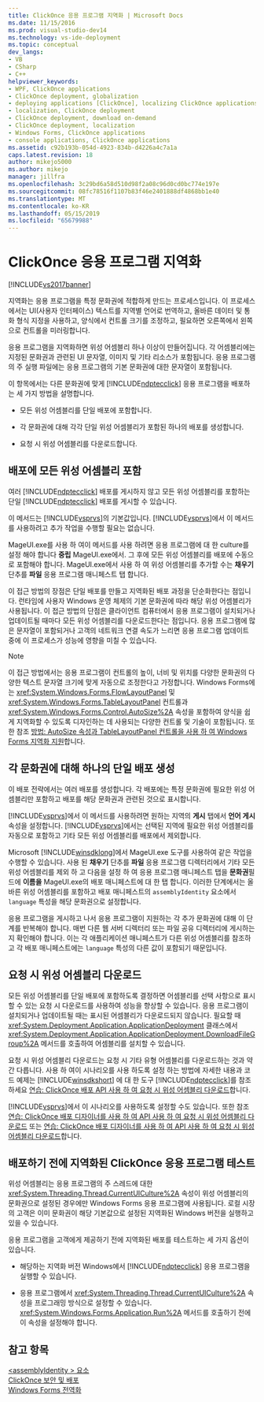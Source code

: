 ```yaml
---
title: ClickOnce 응용 프로그램 지역화 | Microsoft Docs
ms.date: 11/15/2016
ms.prod: visual-studio-dev14
ms.technology: vs-ide-deployment
ms.topic: conceptual
dev_langs:
- VB
- CSharp
- C++
helpviewer_keywords:
- WPF, ClickOnce applications
- ClickOnce deployment, globalization
- deploying applications [ClickOnce], localizing ClickOnce applications
- localization, ClickOnce deployment
- ClickOnce deployment, download on-demand
- ClickOnce deployment, localization
- Windows Forms, ClickOnce applications
- console applications, ClickOnce applications
ms.assetid: c92b193b-054d-4923-834b-d4226a4c7a1a
caps.latest.revision: 18
author: mikejo5000
ms.author: mikejo
manager: jillfra
ms.openlocfilehash: 3c29bd6a58d510d98f2a08c96d0cd0bc774e197e
ms.sourcegitcommit: 08fc78516f1107b83f46e2401888df4868bb1e40
ms.translationtype: MT
ms.contentlocale: ko-KR
ms.lasthandoff: 05/15/2019
ms.locfileid: "65679988"
---
```

# <a name="localizing-clickonce-applications"></a>ClickOnce 응용 프로그램 지역화
[!INCLUDE[vs2017banner](../includes/vs2017banner.md)]

지역화는 응용 프로그램을 특정 문화권에 적합하게 만드는 프로세스입니다. 이 프로세스에서는 UI(사용자 인터페이스) 텍스트를 지역별 언어로 번역하고, 올바른 데이터 및 통화 형식 지정을 사용하고, 양식에서 컨트롤 크기를 조정하고, 필요하면 오른쪽에서 왼쪽으로 컨트롤을 미러링합니다.  
  
 응용 프로그램을 지역화하면 위성 어셈블리 하나 이상이 만들어집니다. 각 어셈블리에는 지정된 문화권과 관련된 UI 문자열, 이미지 및 기타 리소스가 포함됩니다. 응용 프로그램의 주 실행 파일에는 응용 프로그램의 기본 문화권에 대한 문자열이 포함됩니다.  
  
 이 항목에서는 다른 문화권에 맞게 [!INCLUDE[ndptecclick](../includes/ndptecclick-md.md)] 응용 프로그램을 배포하는 세 가지 방법을 설명합니다.  
  
- 모든 위성 어셈블리를 단일 배포에 포함합니다.  
  
- 각 문화권에 대해 각각 단일 위성 어셈블리가 포함된 하나의 배포를 생성합니다.  
  
- 요청 시 위성 어셈블리를 다운로드합니다.  
  
## <a name="including-all-satellite-assemblies-in-a-deployment"></a>배포에 모든 위성 어셈블리 포함  
 여러 [!INCLUDE[ndptecclick](../includes/ndptecclick-md.md)] 배포를 게시하지 않고 모든 위성 어셈블리를 포함하는 단일 [!INCLUDE[ndptecclick](../includes/ndptecclick-md.md)] 배포를 게시할 수 있습니다.  
  
 이 메서드는 [!INCLUDE[vsprvs](../includes/vsprvs-md.md)]의 기본값입니다. [!INCLUDE[vsprvs](../includes/vsprvs-md.md)]에서 이 메서드를 사용하려고 추가 작업을 수행할 필요는 없습니다.  
  
 MageUI.exe를 사용 하 여이 메서드를 사용 하려면 응용 프로그램에 대 한 culture를 설정 해야 합니다 **중립** MageUI.exe에서. 그 후에 모든 위성 어셈블리를 배포에 수동으로 포함해야 합니다. MageUI.exe에서 사용 하 여 위성 어셈블리를 추가할 수는 **채우기** 단추를 **파일** 응용 프로그램 매니페스트 탭 합니다.  
  
 이 접근 방법의 장점은 단일 배포를 만들고 지역화된 배포 과정을 단순화한다는 점입니다. 런타임에 사용자 Windows 운영 체제의 기본 문화권에 따라 해당 위성 어셈블리가 사용됩니다. 이 접근 방법의 단점은 클라이언트 컴퓨터에서 응용 프로그램이 설치되거나 업데이트될 때마다 모든 위성 어셈블리를 다운로드한다는 점입니다. 응용 프로그램에 많은 문자열이 포함되거나 고객의 네트워크 연결 속도가 느리면 응용 프로그램 업데이트 중에 이 프로세스가 성능에 영향을 미칠 수 있습니다.  
  
> [!NOTE]
> 이 접근 방법에서는 응용 프로그램이 컨트롤의 높이, 너비 및 위치를 다양한 문화권의 다양한 텍스트 문자열 크기에 맞게 자동으로 조정한다고 가정합니다. Windows Forms에는 <xref:System.Windows.Forms.FlowLayoutPanel> 및 <xref:System.Windows.Forms.TableLayoutPanel> 컨트롤과 <xref:System.Windows.Forms.Control.AutoSize%2A> 속성을 포함하여 양식을 쉽게 지역화할 수 있도록 디자인하는 데 사용되는 다양한 컨트롤 및 기술이 포함됩니다.  또한 참조 [방법: AutoSize 속성과 TableLayoutPanel 컨트롤을 사용 하 여 Windows Forms 지역화 지원](https://msdn.microsoft.com/library/1zkt8b33\(v=vs.110\))합니다.  
  
## <a name="generate-one-deployment-for-each-culture"></a>각 문화권에 대해 하나의 단일 배포 생성  
 이 배포 전략에서는 여러 배포를 생성합니다. 각 배포에는 특정 문화권에 필요한 위성 어셈블리만 포함하고 배포를 해당 문화권과 관련된 것으로 표시합니다.  
  
 [!INCLUDE[vsprvs](../includes/vsprvs-md.md)]에서 이 메서드를 사용하려면 원하는 지역의 **게시** 탭에서 **언어 게시** 속성을 설정합니다. [!INCLUDE[vsprvs](../includes/vsprvs-md.md)]에서는 선택된 지역에 필요한 위성 어셈블리를 자동으로 포함하고 기타 모든 위성 어셈블리를 배포에서 제외합니다.  
  
 Microsoft [!INCLUDE[winsdklong](../includes/winsdklong-md.md)]에서 MageUI.exe 도구를 사용하여 같은 작업을 수행할 수 있습니다. 사용 된 **채우기** 단추를 **파일** 응용 프로그램 디렉터리에서 기타 모든 위성 어셈블리를 제외 하 고 다음을 설정 하 여 응용 프로그램 매니페스트 탭을 **문화권**필드에 **이름을** MageUI.exe의 배포 매니페스트에 대 한 탭 합니다. 이러한 단계에서는 올바른 위성 어셈블리를 포함하고 배포 매니페스트의 `assemblyIdentity` 요소에서 `language` 특성을 해당 문화권으로 설정합니다.  
  
 응용 프로그램을 게시하고 나서 응용 프로그램이 지원하는 각 추가 문화권에 대해 이 단계를 반복해야 합니다. 매번 다른 웹 서버 디렉터리 또는 파일 공유 디렉터리에 게시하는지 확인해야 합니다. 이는 각 애플리케이션 매니페스트가 다른 위성 어셈블리를 참조하고 각 배포 매니페스트에는 `language` 특성의 다른 값이 포함되기 때문입니다.  
  
## <a name="downloading-satellite-assemblies-on-demand"></a>요청 시 위성 어셈블리 다운로드  
 모든 위성 어셈블리를 단일 배포에 포함하도록 결정하면 어셈블리를 선택 사항으로 표시할 수 있는 요청 시 다운로드를 사용하여 성능을 향상할 수 있습니다. 응용 프로그램이 설치되거나 업데이트될 때는 표시된 어셈블리가 다운로드되지 않습니다. 필요할 때 <xref:System.Deployment.Application.ApplicationDeployment> 클래스에서 <xref:System.Deployment.Application.ApplicationDeployment.DownloadFileGroup%2A> 메서드를 호출하여 어셈블리를 설치할 수 있습니다.  
  
 요청 시 위성 어셈블리 다운로드는 요청 시 기타 유형 어셈블리를 다운로드하는 것과 약간 다릅니다. 사용 하 여이 시나리오를 사용 하도록 설정 하는 방법에 자세한 내용과 코드 예제는 [!INCLUDE[winsdkshort](../includes/winsdkshort-md.md)] 에 대 한 도구 [!INCLUDE[ndptecclick](../includes/ndptecclick-md.md)]를 참조 하세요 [연습: ClickOnce 배포 API 사용 하 여 요청 시 위성 어셈블리 다운로드](../deployment/walkthrough-downloading-satellite-assemblies-on-demand-with-the-clickonce-deployment-api.md)합니다.  
  
 [!INCLUDE[vsprvs](../includes/vsprvs-md.md)]에서 이 시나리오를 사용하도록 설정할 수도 있습니다.  또한 참조 [연습: ClickOnce 배포 디자이너를 사용 하 여 API 사용 하 여 요청 시 위성 어셈블리 다운로드](https://msdn.microsoft.com/library/ms366788\(v=vs.110\)) 또는 [연습: ClickOnce 배포 디자이너를 사용 하 여 API 사용 하 여 요청 시 위성 어셈블리 다운로드](https://msdn.microsoft.com/library/ms366788\(v=vs.120\))합니다.  
  
## <a name="testing-localized-clickonce-applications-before-deployment"></a>배포하기 전에 지역화된 ClickOnce 응용 프로그램 테스트  
 위성 어셈블리는 응용 프로그램의 주 스레드에 대한 <xref:System.Threading.Thread.CurrentUICulture%2A> 속성이 위성 어셈블리의 문화권으로 설정된 경우에만 Windows Forms 응용 프로그램에 사용됩니다. 로컬 시장의 고객은 이미 문화권이 해당 기본값으로 설정된 지역화된 Windows 버전을 실행하고 있을 수 있습니다.  
  
 응용 프로그램을 고객에게 제공하기 전에 지역화된 배포를 테스트하는 세 가지 옵션이 있습니다.  
  
- 해당하는 지역화 버전 Windows에서 [!INCLUDE[ndptecclick](../includes/ndptecclick-md.md)] 응용 프로그램을 실행할 수 있습니다.  
  
- 응용 프로그램에서 <xref:System.Threading.Thread.CurrentUICulture%2A> 속성을 프로그래밍 방식으로 설정할 수 있습니다. <xref:System.Windows.Forms.Application.Run%2A> 메서드를 호출하기 전에 이 속성을 설정해야 합니다.  
  
## <a name="see-also"></a>참고 항목  
 [\<assemblyIdentity > 요소](../deployment/assemblyidentity-element-clickonce-deployment.md)   
 [ClickOnce 보안 및 배포](../deployment/clickonce-security-and-deployment.md)   
 [Windows Forms 전역화](https://msdn.microsoft.com/library/72f6cd92-83be-45ec-aa37-9cb8e3ebc3c5)

